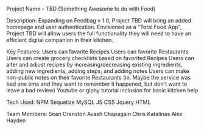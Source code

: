 Project Name - TBD (Something Awesome to do with Food)

Description:
Expanding on Feedbag v 1.0, Project TBD will bring an added homepage and user authentication. Envisioned as a "Total Food App", Project TBD will allow users the full functionality they will need to have an efficient digital companion in their kitchen.

Key Features:
  Users can favorite Recipes
  Users can favorite Restaurants
  Users can create grocery checklists based on favorited Recipes
  Users can alter and adjust recipes by increasing/decreasing existing ingredients, adding new ingredients, adding steps, and adding notes
  Users can make non-public notes on their favorite Restaurants (ie. Maybe the service was bad one time and they want to remember it happened, but don't want to leave a bad review)
  Youtube or giphy tutorial inclusion for basic kitchen help

Tech Used:
  NPM
  Sequelize
  MySQL
  JS
  CSS
  Jquery
  HTML

Team Members:
  Sean Cranston
  Avash Chapagain
  Chris Katalinas
  Alex Hayden
  

